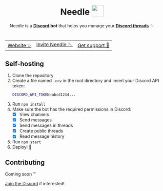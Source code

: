 

<div align="center">
   <h1>
      Needle
      <sub>
         <a href="#"><img src="https://raw.githubusercontent.com/MarcusOtter/discord-needle/custom-config/branding/logo-64x64.png" height="39" width="39"></a>
      </sub>
   </h1>
   <!--<a href="#"><img src="https://badgen.net/github/stars/MarcusOtter/discord-needle?scale=1"/></a>
   <a href="#"><img src="https://badgen.net/github/license/MarcusOtter/discord-needle?scale=1"/></a>
   <a href="#"><img src="https://badgen.net/github/release/MarcusOtter/discord-needle?scale=1"/></a><br/><br/>-->
   Needle is a <b><a href="https://discord.com/">Discord</a> bot</b> that helps you manage your <b><a href="https://support.discord.com/hc/en-us/articles/4403205878423-Threads-FAQ">Discord threads</a></b> 🪡
   <br/><br/>
   <table>
      <tr>
         <td><a href="https://needle.gg">Website ✨</a></td>
         <td><a href="https://needle.gg/invite">Invite Needle 🪡</a></td>
         <td><a href="https://needle.gg/chat">Get support 💬</a></td>
      </tr>
   </table>
</div>

## Self-hosting
1. Clone the repository
2. Create a file named `.env`  in the root directory and insert your Discord API token:
   ```bash
   DISCORD_API_TOKEN=abcd1234...
   ```
3. Run `npm install`
4. Make sure the bot has the required permissions in Discord:
   - [x] View channels
   - [x] Send messages
   - [x] Send messages in threads
   - [x] Create public threads
   - [x] Read message history
5. Run `npm start`
6. Deploy! :tada:

## Contributing
Coming soon :tm:

[Join the Discord](https://needle.gg/chat) if interested!
